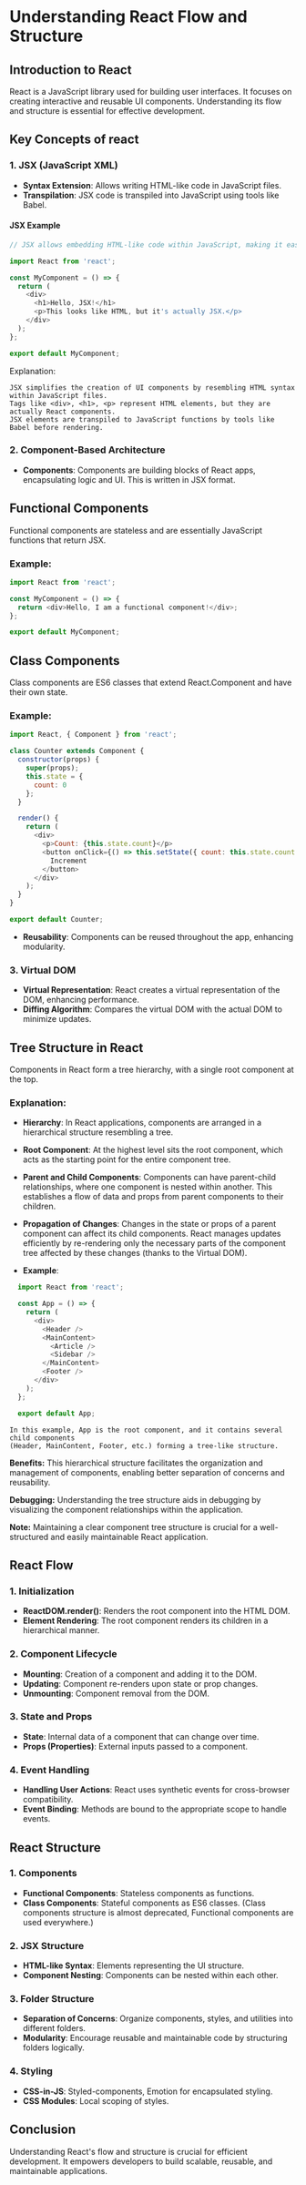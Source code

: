 # Understanding React Flow and Structure

## Introduction to React

React is a JavaScript library used for building user interfaces. It focuses on creating interactive and reusable UI components. Understanding its flow and structure is essential for effective development.

## Key Concepts of react

### 1. JSX (JavaScript XML)

- **Syntax Extension**: Allows writing HTML-like code in JavaScript files.
- **Transpilation**: JSX code is transpiled into JavaScript using tools like Babel.
#### JSX Example
```javascript
// JSX allows embedding HTML-like code within JavaScript, making it easier to write React components.

import React from 'react';

const MyComponent = () => {
  return (
    <div>
      <h1>Hello, JSX!</h1>
      <p>This looks like HTML, but it's actually JSX.</p>
    </div>
  );
};

export default MyComponent;
```

Explanation:
```
JSX simplifies the creation of UI components by resembling HTML syntax within JavaScript files.
Tags like <div>, <h1>, <p> represent HTML elements, but they are actually React components.
JSX elements are transpiled to JavaScript functions by tools like Babel before rendering.
```


### 2. Component-Based Architecture

- **Components**: Components are building blocks of React apps, encapsulating logic and UI. This is written in JSX format.
## Functional Components

Functional components are stateless and are essentially JavaScript functions that return JSX.

### Example:

```javascript
import React from 'react';

const MyComponent = () => {
  return <div>Hello, I am a functional component!</div>;
};

export default MyComponent;

```

## Class Components
Class components are ES6 classes that extend React.Component and have their own state.

### Example:
```javascript
import React, { Component } from 'react';

class Counter extends Component {
  constructor(props) {
    super(props);
    this.state = {
      count: 0
    };
  }

  render() {
    return (
      <div>
        <p>Count: {this.state.count}</p>
        <button onClick={() => this.setState({ count: this.state.count + 1 })}>
          Increment
        </button>
      </div>
    );
  }
}

export default Counter;

```
- **Reusability**: Components can be reused throughout the app, enhancing modularity.


### 3. Virtual DOM

- **Virtual Representation**: React creates a virtual representation of the DOM, enhancing performance.
- **Diffing Algorithm**: Compares the virtual DOM with the actual DOM to minimize updates.

## Tree Structure in React

Components in React form a tree hierarchy, with a single root component at the top.

### Explanation:

- **Hierarchy**: In React applications, components are arranged in a hierarchical structure resembling a tree.
  
- **Root Component**: At the highest level sits the root component, which acts as the starting point for the entire component tree.

- **Parent and Child Components**: Components can have parent-child relationships, where one component is nested within another. This establishes a flow of data and props from parent components to their children.

- **Propagation of Changes**: Changes in the state or props of a parent component can affect its child components. React manages updates efficiently by re-rendering only the necessary parts of the component tree affected by these changes (thanks to the Virtual DOM).

- **Example**:

```javascript
  import React from 'react';

  const App = () => {
    return (
      <div>
        <Header />
        <MainContent>
          <Article />
          <Sidebar />
        </MainContent>
        <Footer />
      </div>
    );
  };

  export default App;
```
```
In this example, App is the root component, and it contains several child components
(Header, MainContent, Footer, etc.) forming a tree-like structure.
```

**Benefits:** This hierarchical structure facilitates the organization and management of components, enabling better separation of concerns and reusability.

**Debugging:** Understanding the tree structure aids in debugging by visualizing the component relationships within the application.

**Note:** Maintaining a clear component tree structure is crucial for a well-structured and easily maintainable React application.


## React Flow

### 1. Initialization

- **ReactDOM.render()**: Renders the root component into the HTML DOM.
- **Element Rendering**: The root component renders its children in a hierarchical manner.

### 2. Component Lifecycle

- **Mounting**: Creation of a component and adding it to the DOM.
- **Updating**: Component re-renders upon state or prop changes.
- **Unmounting**: Component removal from the DOM.

### 3. State and Props

- **State**: Internal data of a component that can change over time.
- **Props (Properties)**: External inputs passed to a component.

### 4. Event Handling

- **Handling User Actions**: React uses synthetic events for cross-browser compatibility.
- **Event Binding**: Methods are bound to the appropriate scope to handle events.

## React Structure

### 1. Components

- **Functional Components**: Stateless components as functions.
- **Class Components**: Stateful components as ES6 classes. (Class components structure is almost deprecated, Functional components are used everywhere.)

### 2. JSX Structure

- **HTML-like Syntax**: Elements representing the UI structure.
- **Component Nesting**: Components can be nested within each other.

### 3. Folder Structure

- **Separation of Concerns**: Organize components, styles, and utilities into different folders.
- **Modularity**: Encourage reusable and maintainable code by structuring folders logically.

### 4. Styling

- **CSS-in-JS**: Styled-components, Emotion for encapsulated styling.
- **CSS Modules**: Local scoping of styles.

## Conclusion

Understanding React's flow and structure is crucial for efficient development. It empowers developers to build scalable, reusable, and maintainable applications.
